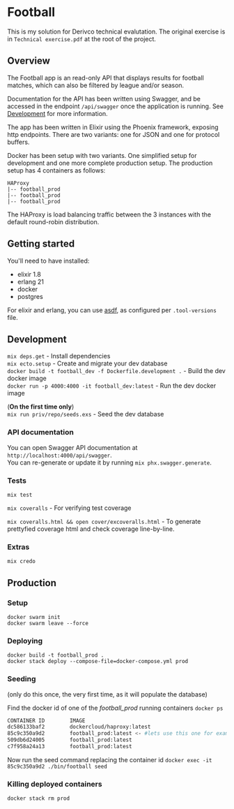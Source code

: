 # Football

This is my solution for Derivco technical evalutation. The original exercise is in `Technical exercise.pdf` at the root of the project.

## Overview

The Football app is an read-only API that displays results for football matches, which can also be filtered by league and/or season.

Documentation for the API has been written using Swagger, and be accessed in the endpoint `/api/swagger` once the application is running. See [Development](#development) for more information.

The app has been written in Elixir using the Phoenix framework, exposing http endpoints. There are two variants: one for JSON and one for protocol buffers.

Docker has been setup with two variants. One simplified setup for development and one more complete production setup. The production setup has 4 containers as follows:

```
HAProxy
|-- football_prod
|-- football_prod
|-- football_prod
```

The HAProxy is load balancing traffic between the 3 instances with the default round-robin distribution.

## Getting started

You'll need to have installed:

- elixir 1.8
- erlang 21
- docker
- postgres

For elixir and erlang, you can use [asdf](https://github.com/asdf-vm/asdf), as configured per `.tool-versions` file.

## Development

`mix deps.get` - Install dependencies  
`mix ecto.setup` - Create and migrate your dev database  
`docker build -t football_dev -f Dockerfile.development .` - Build the dev docker image  
`docker run -p 4000:4000 -it football_dev:latest` - Run the dev docker image  

(__On the first time only__)  
`mix run priv/repo/seeds.exs` - Seed the dev database

### API documentation

You can open Swagger API documentation at `http://localhost:4000/api/swagger`.  
You can re-generate or update it by running `mix phx.swagger.generate`.  

### Tests

`mix test`

`mix coveralls` - For verifying test coverage

`mix coveralls.html && open cover/excoveralls.html` - To generate prettyfied coverage html and check coverage line-by-line.

### Extras

`mix credo`

## Production

### Setup
`docker swarm init`  
`docker swarm leave --force`

### Deploying
`docker build -t football_prod .`  
`docker stack deploy --compose-file=docker-compose.yml prod`

### Seeding
(only do this once, the very first time, as it will populate the database)

Find the docker id of one of the *football_prod* running containers 
`docker ps`


```bash
CONTAINER ID        IMAGE                        
dc586133baf2        dockercloud/haproxy:latest   
85c9c350a9d2        football_prod:latest <- #lets use this one for example
509db6d24005        football_prod:latest      
c7f958a24a13        football_prod:latest         
```

Now run the seed command replacing the container id
`docker exec -it 85c9c350a9d2 ./bin/football seed`

### Killing deployed containers
`docker stack rm prod`
